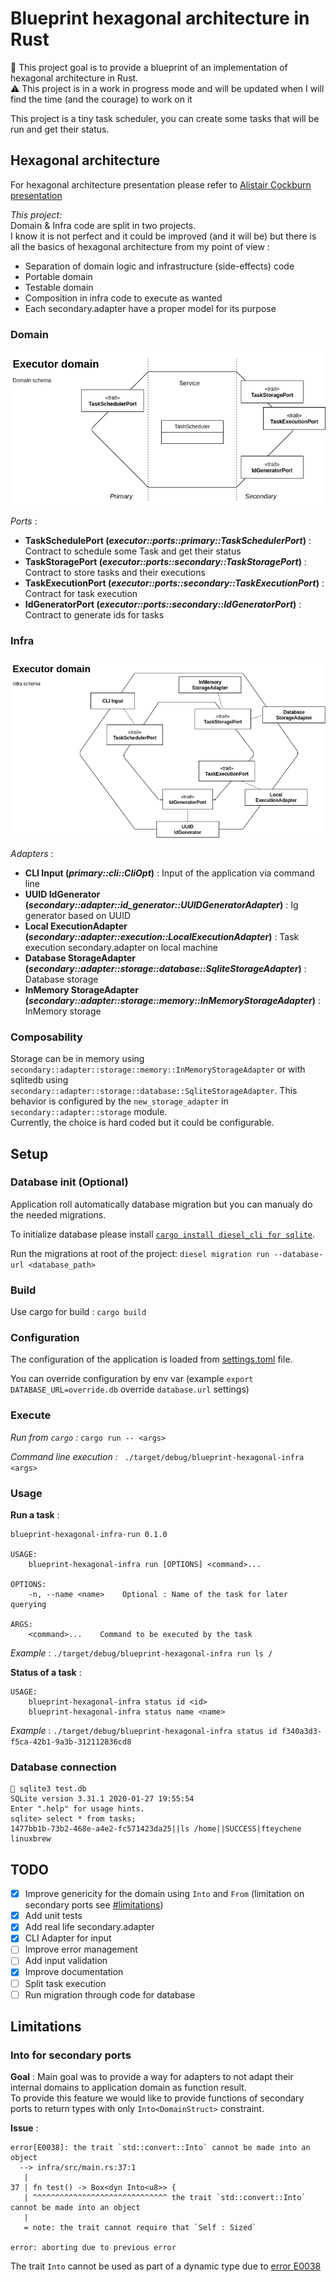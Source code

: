 # Blueprint hexagonal architecture in Rust

:wave: This project goal is to provide a blueprint of an implementation of hexagonal architecture in Rust.  
:warning: This project is in a work in progress mode and will be updated when I will find the time (and the courage) to work on it

This project is a tiny task scheduler, you can create some tasks that will be run and get their status.

## Hexagonal architecture

For hexagonal architecture presentation please refer to [Alistair Cockburn presentation](https://alistair.cockburn.us/hexagonal-architecture/)

_This project:_  
Domain & Infra code are split in two projects.  
I know it is not perfect and it could be improved (and it will be) but there is all the basics of hexagonal architecture from my point of view :
 - Separation of domain logic and infrastructure (side-effects) code
 - Portable domain
 - Testable domain
 - Composition in infra code to execute as wanted
 - Each secondary.adapter have a proper model for its purpose

### Domain
![domain schema](doc/domain_schema.png) 

_Ports_ :  
- __TaskSchedulePort (_executor::ports::primary::TaskSchedulerPort_)__ : Contract to schedule some Task and get their status
- __TaskStoragePort (_executor::ports::secondary::TaskStoragePort_)__ : Contract to store tasks and their executions
- __TaskExecutionPort (_executor::ports::secondary::TaskExecutionPort_)__ : Contract for task execution
- __IdGeneratorPort (_executor::ports::secondary::IdGeneratorPort_)__ : Contract to generate ids for tasks


### Infra
![infra schema](doc/infra_schema.png) 

_Adapters_ :  
- __CLI Input (_primary::cli::CliOpt_)__ : Input of the application via command line
- __UUID IdGenerator (_secondary::adapter::id_generator::UUIDGeneratorAdapter_)__ : Ig generator based on UUID
- __Local ExecutionAdapter (_secondary::adapter::execution::LocalExecutionAdapter_)__ : Task execution secondary.adapter on local machine
- __Database StorageAdapter (_secondary::adapter::storage::database::SqliteStorageAdapter_)__ : Database storage
- __InMemory StorageAdapter (_secondary::adapter::storage::memory::InMemoryStorageAdapter_)__ : InMemory storage

### Composability

Storage can be in memory using `secondary::adapter::storage::memory::InMemoryStorageAdapter` or with sqlitedb using `secondary::adapter::storage::database::SqliteStorageAdapter`.
This behavior is configured by the `new_storage_adapter` in `secondary::adapter::storage` module.  
Currently, the choice is hard coded but it could be configurable.

## Setup

### Database init (Optional)

Application roll automatically database migration but you can manualy do the needed migrations.

To initialize database please install [`cargo install diesel_cli for sqlite`](https://github.com/diesel-rs/diesel/tree/master/diesel_cli#installation).

Run the migrations at root of the project: `diesel migration run --database-url <database_path>`

### Build

Use cargo for build : `cargo build`

### Configuration

The configuration of the application is loaded from [settings.toml](settings.toml) file.

You can override configuration by env var (example `export DATABASE_URL=override.db` override `database.url` settings)

### Execute

_Run from `cargo` :_ `cargo run -- <args>`

_Command line execution :_ ` ./target/debug/blueprint-hexagonal-infra <args>`

### Usage

__Run a task__ :
```
blueprint-hexagonal-infra-run 0.1.0

USAGE:
    blueprint-hexagonal-infra run [OPTIONS] <command>...

OPTIONS:
    -n, --name <name>    Optional : Name of the task for later querying

ARGS:
    <command>...    Command to be executed by the task
```

_Example_ :   `./target/debug/blueprint-hexagonal-infra run ls /`

__Status of a task__ :
```
USAGE:
    blueprint-hexagonal-infra status id <id>
    blueprint-hexagonal-infra status name <name>
```

_Example_ :   `./target/debug/blueprint-hexagonal-infra status id f340a3d3-f5ca-42b1-9a3b-312112836cd8`

### Database connection

```
 sqlite3 test.db
SQLite version 3.31.1 2020-01-27 19:55:54
Enter ".help" for usage hints.
sqlite> select * from tasks;
1477bb1b-73b2-468e-a4e2-fc571423da25||ls /home||SUCCESS|fteychene
linuxbrew
```

## TODO

 - [x] Improve genericity for the domain using `Into` and `From` (limitation on secondary ports see [#limitations](#into-for-secondary-ports))
 - [x] Add unit tests
 - [x] Add real life secondary.adapter
 - [x] CLI Adapter for input
 - [ ] Improve error management
 - [ ] Add input validation
 - [x] Improve documentation
 - [ ] Split task execution
 - [ ] Run migration through code for database
 
## Limitations

### Into for secondary ports

__Goal__ :
Main goal was to provide a way for adapters to not adapt their internal domains to application domain as function result.  
To provide this feature we would like to provide functions of secondary ports to return types with only `Into<DomainStruct>` constraint.

__Issue__ :
```
error[E0038]: the trait `std::convert::Into` cannot be made into an object
  --> infra/src/main.rs:37:1
   |
37 | fn test() -> Box<dyn Into<u8>> {
   | ^^^^^^^^^^^^^^^^^^^^^^^^^^^^^^ the trait `std::convert::Into` cannot be made into an object
   |
   = note: the trait cannot require that `Self : Sized`

error: aborting due to previous error
```

The trait `Into` cannot be used as part of a dynamic type due to [error E0038](https://doc.rust-lang.org/error-index.html#E0038)
